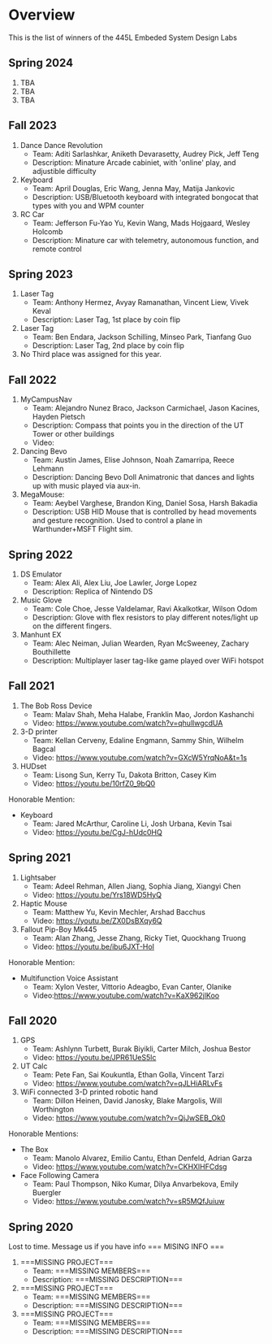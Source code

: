 # Overview
This is the list of winners of the 445L Embeded System Design Labs

## Spring 2024  

1. TBA
2. TBA
3. TBA

## Fall 2023

1. Dance Dance Revolution
	- Team: Aditi Sarlashkar, Aniketh Devarasetty, Audrey Pick, Jeff Teng
	- Description: Minature Arcade cabiniet, with 'online' play, and adjustible difficulty
2. Keyboard
	- Team: April Douglas, Eric Wang, Jenna May, Matija Jankovic 
	- Description: USB/Bluetooth keyboard with integrated bongocat that types with you and WPM counter 
3. RC Car
	- Team: Jefferson Fu-Yao Yu, Kevin Wang, Mads Hojgaard, Wesley Holcomb
	- Description: Minature car with telemetry, autonomous function, and remote control

## Spring 2023

1. Laser Tag
	- Team: Anthony Hermez, Avyay Ramanathan, Vincent Liew, Vivek Keval
	- Description: Laser Tag, 1st place by coin flip
2. Laser Tag
	- Team: Ben Endara, Jackson Schilling, Minseo Park, Tianfang Guo
	- Description: Laser Tag, 2nd place by coin flip
3. No Third place was assigned for this year.

## Fall 2022

1. MyCampusNav
	- Team: Alejandro Nunez Braco, Jackson Carmichael, Jason Kacines, Hayden Pietsch 
	- Description: Compass that points you in the direction of the UT Tower or other buildings
	- Video: 
2. Dancing Bevo
	- Team: Austin James, Elise Johnson, Noah Zamarripa, Reece Lehmann
	- Description: Dancing Bevo Doll Animatronic that dances and lights up with music played via aux-in.
3. MegaMouse:
	- Team: Aeybel Varghese, Brandon King, Daniel Sosa, Harsh Bakadia
	- Description: USB HID Mouse that is controlled by head movements and gesture recognition. Used to control a plane in Warthunder+MSFT Flight sim.

## Spring 2022

1. DS Emulator
	- Team: Alex Ali, Alex Liu, Joe Lawler, Jorge Lopez	
	- Description: Replica of Nintendo DS
2. Music Glove
	- Team: Cole Choe, Jesse Valdelamar, Ravi Akalkotkar, Wilson Odom
	- Description: Glove with flex resistors to play different notes/light up on the different fingers.
3. Manhunt EX
	- Team: Alec Neiman, Julian Wearden, Ryan McSweeney, Zachary Bouthillette
	- Description: Multiplayer laser tag-like game played over WiFi hotspot

## Fall 2021

1. The Bob Ross Device
	- Team: Malav Shah, Meha Halabe, Franklin Mao, Jordon Kashanchi
	- Video: https://www.youtube.com/watch?v=qhullwgcdUA
2. 3-D printer
	- Team: Kellan Cerveny, Edaline Engmann, Sammy Shin, Wilhelm Bagcal
	- Video: https://www.youtube.com/watch?v=GXcW5YrqNoA&t=1s
3. HUDset
	- Team: Lisong Sun, Kerry Tu, Dakota Britton, Casey Kim
	- Video: https://youtu.be/10rfZ0_9bQ0

Honorable Mention:
* Keyboard
	- Team: Jared McArthur, Caroline Li, Josh Urbana, Kevin Tsai
	- Video: https://youtu.be/CgJ-hUdc0HQ
	
## Spring 2021

1. Lightsaber
	- Team: Adeel Rehman, Allen Jiang, Sophia Jiang, Xiangyi Chen
	- Video: https://youtu.be/Yrs18WD5HyQ
2. Haptic Mouse
	- Team: Matthew Yu, Kevin Mechler, Arshad Bacchus
	- Video: https://youtu.be/ZX0DsBXqy6Q
3. Fallout Pip-Boy Mk445
	- Team: Alan Zhang,	Jesse Zhang, Ricky Tiet, Quockhang Truong
	- Video: https://youtu.be/ibu6JXT-HoI

Honorable Mention:
* Multifunction Voice Assistant
	- Team: Xylon Vester, Vittorio Adeagbo, Evan Canter, Olanike
	- Video:https://www.youtube.com/watch?v=KaX962jlKoo

## Fall 2020

1. GPS
	- Team: Ashlynn Turbett, Burak Biyikli, Carter Milch, Joshua Bestor
	- Video: https://youtu.be/JPR61UeS5lc
2. UT Calc
	- Team: Pete Fan, Sai Koukuntla, Ethan Golla, Vincent Tarzi
	- Video: https://www.youtube.com/watch?v=qJLHiARLvFs
3. WiFi connected 3-D printed robotic hand
	- Team: Dillon Heinen, David Janosky, Blake Margolis, Will Worthington
	- Video: https://www.youtube.com/watch?v=QjJwSEB_Ok0

Honorable Mentions:
* The Box
	- Team: Manolo Alvarez, Emilio Cantu, Ethan Denfeld, Adrian Garza
	- Video: https://www.youtube.com/watch?v=CKHXlHFCdsg
* Face Following Camera 
	- Team: Paul Thompson, Niko Kumar, Dilya Anvarbekova, Emily Buergler
	- Video: https://www.youtube.com/watch?v=sR5MQfJuiuw
	
## Spring 2020

Lost to time. Message us if you have info
=== MISING INFO ===

1. ===MISSING PROJECT===
	- Team: ===MISSING MEMBERS===
	- Description: ===MISSING DESCRIPTION===
2. ===MISSING PROJECT===
	- Team: ===MISSING MEMBERS===
	- Description: ===MISSING DESCRIPTION===
3. ===MISSING PROJECT===
	- Team: ===MISSING MEMBERS===
	- Description: ===MISSING DESCRIPTION===
